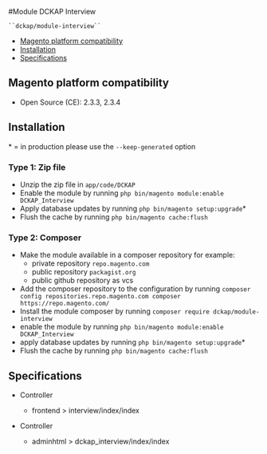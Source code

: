 #Module DCKAP Interview

    ``dckap/module-interview``

 - [Magento platform compatibility](#markdown-header-main-compatibility)
 - [Installation](#markdown-header-installation)
 - [Specifications](#markdown-header-specifications)

## Magento platform compatibility
  - Open Source (CE): 2.3.3, 2.3.4

## Installation
\* = in production please use the `--keep-generated` option

### Type 1: Zip file

 - Unzip the zip file in `app/code/DCKAP`
 - Enable the module by running `php bin/magento module:enable DCKAP_Interview`
 - Apply database updates by running `php bin/magento setup:upgrade`\*
 - Flush the cache by running `php bin/magento cache:flush`

### Type 2: Composer

 - Make the module available in a composer repository for example:
    - private repository `repo.magento.com`
    - public repository `packagist.org`
    - public github repository as vcs
 - Add the composer repository to the configuration by running `composer config repositories.repo.magento.com composer https://repo.magento.com/`
 - Install the module composer by running `composer require dckap/module-interview`
 - enable the module by running `php bin/magento module:enable DCKAP_Interview`
 - apply database updates by running `php bin/magento setup:upgrade`\*
 - Flush the cache by running `php bin/magento cache:flush`


## Specifications

 - Controller
	- frontend > interview/index/index

 - Controller
	- adminhtml > dckap_interview/index/index
